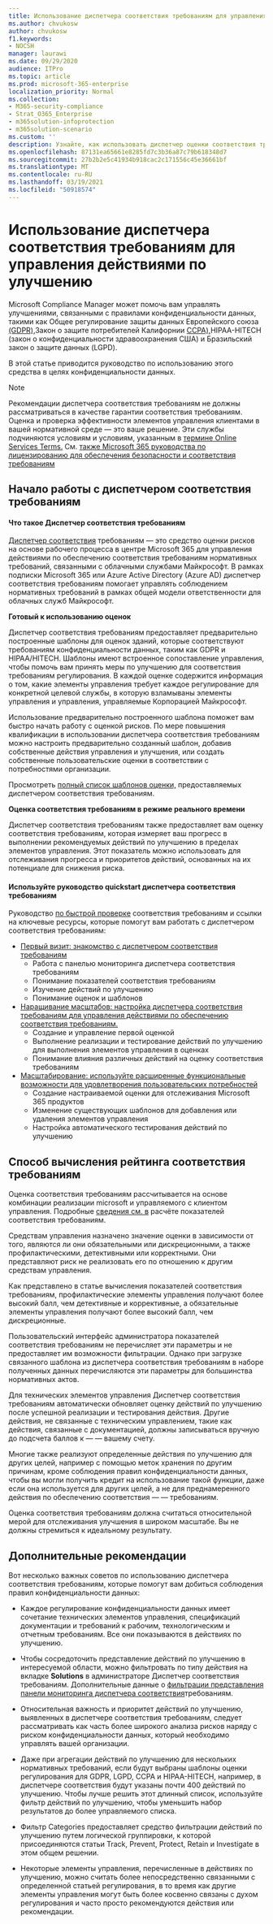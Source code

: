 ```yaml
---
title: Использование диспетчера соответствия требованиям для управления действиями по улучшению
ms.author: chvukosw
author: chvukosw
f1.keywords:
- NOCSH
manager: laurawi
ms.date: 09/29/2020
audience: ITPro
ms.topic: article
ms.prod: microsoft-365-enterprise
localization_priority: Normal
ms.collection:
- M365-security-compliance
- Strat_O365_Enterprise
- m365solution-infoprotection
- m365solution-scenario
ms.custom: ''
description: Узнайте, как использовать диспетчер оценки соответствия требованиям и соответствия требованиям, чтобы повысить уровень защиты персональных данных.
ms.openlocfilehash: 87131ea65661e8285fd7c3b36a87c79b618348d7
ms.sourcegitcommit: 27b2b2e5c41934b918cac2c171556c45e36661bf
ms.translationtype: MT
ms.contentlocale: ru-RU
ms.lasthandoff: 03/19/2021
ms.locfileid: "50918574"
---
```

# <a name="use-compliance-manager-to-manage-improvement-actions"></a>Использование диспетчера соответствия требованиям для управления действиями по улучшению

Microsoft Compliance Manager может помочь вам управлять улучшениями, связанными с правилами конфиденциальности данных, такими как Общее регулирование защиты данных Европейского союза [(GDPR),](/compliance/regulatory/gdpr)Закон о защите потребителей Калифорнии [CCPA),](/compliance/regulatory/ccpa-faq)HIPAA-HITECH (закон о конфиденциальности здравоохранения США) и Бразильский закон о защите данных (LGPD).

В этой статье приводится руководство по использованию этого средства в целях конфиденциальности данных.

>[!Note]
>Рекомендации диспетчера соответствия требованиям не должны рассматриваться в качестве гарантии соответствия требованиям. Оценка и проверка эффективности элементов управления клиентами в вашей нормативной среде — это ваше решение. Эти службы подчиняются условиям и условиям, указанным в [термине Online Services Terms.](https://go.microsoft.com/fwlink/?linkid=2108910) См. [также Microsoft 365 руководства по лицензированию для обеспечения безопасности и соответствия требованиям](/office365/servicedescriptions/microsoft-365-service-descriptions/microsoft-365-tenantlevel-services-licensing-guidance/microsoft-365-security-compliance-licensing-guidance#compliance-manager)
>

## <a name="getting-started-with-compliance-manager"></a>Начало работы с диспетчером соответствия требованиям

#### <a name="what-is-compliance-manager"></a>Что такое Диспетчер соответствия требованиям

[Диспетчер соответствия](../compliance/compliance-manager.md) требованиям — это средство оценки рисков на основе рабочего процесса в центре Microsoft 365 для управления действиями по обеспечению соответствия требованиям нормативных требований, связанными с облачными службами Майкрософт. В рамках подписки Microsoft 365 или Azure Active Directory (Azure AD) диспетчер соответствия требованиям помогает управлять соблюдением нормативных требований в рамках общей модели ответственности для облачных служб Майкрософт.

**Готовый к использованию оценок**

Диспетчер соответствия требованиям предоставляет предварительно [](../compliance/compliance-manager-assessments.md) построенные шаблоны для оценок зданий, которые соответствуют требованиям конфиденциальности данных, таким как GDPR и HIPAA/HITECH. Шаблоны имеют встроенное сопоставление управления, чтобы помочь вам принять меры по улучшению для соответствия требованиям регулирования. В каждой оценке содержится информация о том, какие элементы управления требует каждое регулирование для конкретной целевой службы, в которую взламываны элементы управления и управления, управляемые Корпорацией Майкрософт. 

Использование предварительно построенного шаблона поможет вам быстро начать работу с оценкой рисков. По мере повышения квалификации в использовании диспетчера соответствия требованиям можно настроить предварительно созданный шаблон, добавив собственные действия управления и улучшения, или создать собственные пользовательские оценки в соответствии с потребностями организации.

Просмотреть [полный список шаблонов оценки,](../compliance/compliance-manager-templates-list.md) предоставляемых диспетчером соответствия требованиям.

**Оценка соответствия требованиям в режиме реального времени**

Диспетчер соответствия требованиям также предоставляет вам оценку соответствия требованиям, которая измеряет ваш прогресс в выполнении рекомендуемых действий по улучшению в пределах элементов управления. Этот показатель можно использовать для отслеживания прогресса и приоритетов действий, основанных на их потенциале для снижения риска.

#### <a name="use-the-compliance-manager-quickstart-guide"></a>Используйте руководство quickstart диспетчера соответствия требованиям

Руководство [по быстрой проверке](../compliance/compliance-manager-quickstart.md) соответствия требованиям и ссылки на ключевые ресурсы, которые помогут вам работать с диспетчером соответствия требованиям:

- [Первый визит: знакомство с диспетчером соответствия требованиям](../compliance/compliance-manager-quickstart.md#first-visit-get-to-know-compliance-manager)
    - Работа с панелью мониторинга диспетчера соответствия требованиям
    - Понимание показателей соответствия требованиям
    - Изучение действий по улучшению
    - Понимание оценок и шаблонов
- [Наращивание масштабов: настройка диспетчера соответствия требованиям для управления действиями по обеспечению соответствия требованиям.](../compliance/compliance-manager-quickstart.md#ramping-up-configure-compliance-manager-to-manage-your-compliance-activities)
    - Создание и управление первой оценкой
    - Выполнение реализации и тестирование действий по улучшению для выполнения элементов управления в оценках
    - Понимание влияния различных действий на оценку соответствия требованиям
- [Масштабирование: используйте расширенные функциональные возможности для удовлетворения пользовательских потребностей](../compliance/compliance-manager-quickstart.md#scaling-up-use-advanced-functionality-to-meet-your-custom-needs)
    - Создание настраиваемой оценки для отслеживания Microsoft 365 продуктов
    - Изменение существующих шаблонов для добавления или удаления элементов управления
    - Настройка автоматического тестирования действий по улучшению

## <a name="how-your-compliance-score-is-calculated"></a>Способ вычисления рейтинга соответствия требованиям

Оценка соответствия требованиям рассчитывается на основе комбинации реализации microsoft и управляемого с клиентом управления. Подробные [сведения см. в](../compliance/compliance-score-calculation.md) расчёте показателей соответствия требованиям.

Средствам управления назначено значение оценки в зависимости от того, являются ли они обязательными или дискреционными, а также профилактическими, детективными или корректными. Они представляют риск не реализовать его по отношению к другим средствам управления.

Как представлено в статье вычисления показателей соответствия требованиям, профилактические элементы управления получают более высокий балл, чем детективные и коррективные, а обязательные элементы управления получают более высокий балл, чем дискреционные.

Пользовательский интерфейс администратора показателей соответствия требованиям не перечисляет эти параметры и не предоставляет им возможности фильтрации. Однако при загрузке связанного шаблона из диспетчера соответствия требованиям в наборе полученных данных перечисляются эти параметры для большинства нормативных актов.

Для технических элементов управления Диспетчер соответствия требованиям автоматически обновляет оценку действий по улучшению после успешной реализации и тестирования действия. Другие действия, не связанные с техническим управлением, такие как действия, связанные с документацией, должны записываться вручную до подсчета баллов к &mdash; &mdash; вашему счету.

Многие также реализуют определенные действия по улучшению для других целей, например с помощью меток хранения по другим причинам, кроме соблюдения правил конфиденциальности данных, чтобы вы могли получить кредит на использование такой функции, даже если она используется для других целей, а не для преднамеренного действия по обеспечению соответствия &mdash; &mdash; требованиям.

Оценка соответствия требованиям должна считаться относительной мерой для отслеживания улучшения в широком масштабе. Вы не должны стремиться к идеальному результату.

## <a name="additional-guidance"></a>Дополнительные рекомендации

Вот несколько важных советов по использованию диспетчера соответствия требованиям, которые помогут вам добиться соблюдения правил конфиденциальности данных:

- Каждое регулирование конфиденциальности данных имеет сочетание технических элементов управления, спецификаций документации и требований к рабочим, технологическим и отчетным требованиям. Все они показываются в действиях по улучшению.

- Чтобы сосредоточить представление действий по улучшению в интересуемой области, можно фильтровать по типу действия на вкладке **Solutions** в администраторе Диспетчер соответствия требованиям. Дополнительные данные о [фильтрации представления панели мониторинга диспетчера соответствия](../compliance/compliance-manager-setup.md#filtering-your-dashboard-view)требованиям.

- Относительная важность и приоритет действий по улучшению, выявленных в диспетчере соответствия требованиям, следует рассматривать как часть более широкого анализа рисков наряду с риском конфиденциальности данных, который необходимо управлять вашей организации.

- Даже при агрегации действий по улучшению для нескольких нормативных требований, если будут выбраны шаблоны оценки регулирования для GDPR, LGPD, CCPA и HIPAA-HITECH, например, в диспетчере соответствия будут указаны почти 400 действий по улучшению. Чтобы лучше решить этот длинный список, используйте фильтр действий по улучшению, чтобы уменьшить набор результатов до более управляемого списка.

- Фильтр Categories предоставляет средство фильтрации действий по улучшению путем логической группировки, к которой присоединяются статьи Track, Prevent, Protect, Retain и Investigate в этом общем решении.

- Некоторые элементы управления, перечисленные в действиях по улучшению, можно считать более непосредственно связанными с определенной статьей регулирования, в то время как другие элементы управления могут быть более косвенно связаны с духом регулирования и часто просто рекомендуются действия или рекомендации.